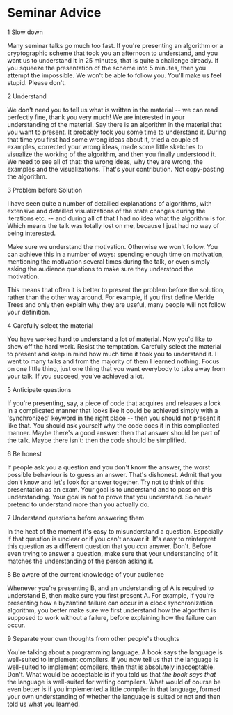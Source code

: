 # Seminar Advice


1 Slow down

Many seminar talks go much too fast. If you're presenting an algorithm or a cryptographic scheme that took you an afternoon to understand, and you want us to understand it in 25 minutes, that is quite a challenge already. If you squeeze the presentation of the scheme into 5 minutes, then you attempt the impossible. We won't be able to follow you. You'll make us feel stupid. Please don't.

2 Understand 

We don't need you to tell us what is written in the material -- we can read perfectly fine, thank you very much! We are interested in your understanding of the material. Say there is an algorithm in the material that you want to present. It probably took you some time to understand it. During that time you first had some wrong ideas about it, tried a couple of examples, corrected your wrong ideas, made some little sketches to visualize the working of the algorithm, and then you finally understood it. We need to see all of that: the wrong ideas, why they are wrong, the examples and the visualizations. That's your contribution.  Not copy-pasting the algorithm.  

3 Problem before Solution

I have seen quite a number of detailled explanations of algorithms, with extensive and detailled visualizations of the state changes during the iterations etc. -- and during all of that I had no idea what the algorithm is for. Which means the talk was totally lost on me, because I just had no way of being interested. 

Make sure we understand the motivation. Otherwise we won't follow. You can achieve this in a number of ways: spending enough time on motivation, mentioning the motivation several times during the talk, or even simply asking the audience questions to make sure they understood the motivation.

This means that often it is better to present the problem before the solution, rather than the other way around. For example, if you first define Merkle Trees and only then explain why they are useful, many people will not follow your definition.

4 Carefully select the material 

You have worked hard to understand a lot of material. Now you'd like to show off the hard work. Resist the temptation. Carefully select the material to present and keep in mind how much time it took you to understand it. I went to many talks and from the majority of them I learned nothing. Focus on one little thing, just one thing that you want everybody to take away from your talk. If you succeed, you've achieved a lot.


5 Anticipate questions

If you're presenting, say, a piece of code that acquires and releases a lock in a complicated manner that looks like it could be achieved simply with a 'synchronized' keyword in the right place -- then you should not present it like that. You should ask yourself why the code does it in this complicated manner. Maybe there's a good answer: then that answer should be part of the talk. Maybe there isn't: then the code should be simplified.

6 Be honest

If people ask you a question and you don't know the answer, the worst possible behaviour is to guess an answer. That's dishonest. Admit that you don't know and let's look for answer together. Try not to think of this presentation as an exam. Your goal is to understand and to pass on this understanding. Your goal is not to prove that you understand. So never pretend to understand more than you actually do. 

7 Understand questions before answering them

In the heat of the moment it's easy to misunderstand a question. Especially if that question is unclear or if you can't answer it. It's easy to reinterpret this question as a different question that you *can* answer. Don't. Before even trying to answer a question, make sure that your understanding of it matches the understanding of the person asking it.

8 Be aware of the current knowledge of your audience

Whenever you're presenting B, and an understanding of A is required to understand B, then make sure you first present A. For example, if you're presenting how a byzantine failure can occur in a clock synchronization algorithm, you better make sure we first understand how the algorithm is supposed to work without a failure, before explaining how the failure can occur.

9 Separate your own thoughts from other people's thoughts

You're talking about a programming language. A book says the language is well-suited to implement compilers. If you now tell us that the language is well-suited to implement compilers, then that is absolutely inacceptable. Don't. What would be acceptable is if you told us that *the book says that* the language is well-suited for writing compilers. What would of course be even better is if you implemented a little compiler in that language, formed your own understanding of whether the language is suited or not and then told us what you learned. 

 


 
